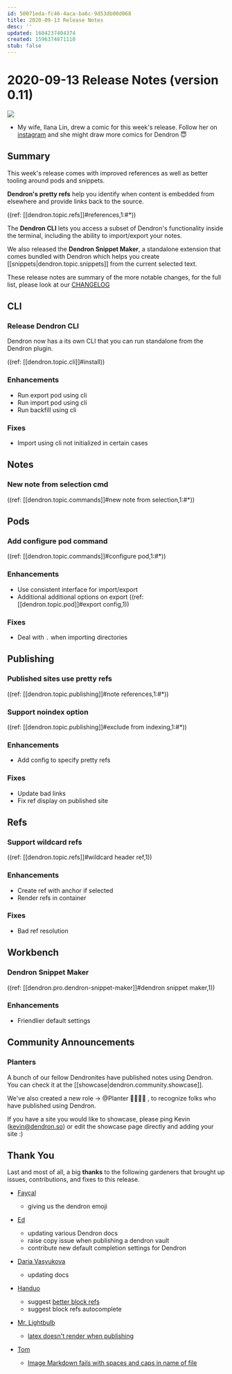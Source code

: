 ```yaml
---
id: 50071eda-fc46-4aca-ba6c-9d53db00d068
title: 2020-09-13 Release Notes
desc: ''
updated: 1604237404374
created: 1596374871110
stub: false
---
```

# 2020-09-13 Release Notes (version 0.11)

![](https://foundation-prod-assetspublic53c57cce-8cpvgjldwysl.s3-us-west-2.amazonaws.com/assets/images/comic.1.png)

- My wife, Ilana Lin, drew a comic for this week's release. Follow her on [instagram](https://www.instagram.com/accidentalflower/) and she might draw more comics for Dendron 😇

## Summary

This week's release comes with improved references as well as better tooling around pods and snippets. 

**Dendron's pretty refs** help you identify when content is embedded from elsewhere and provide links back to the source. 

((ref: [[dendron.topic.refs]]#references,1:#\*)) 

The **Dendron CLI** lets you access a subset of Dendron's functionality inside the terminal, including the ability to import/export your notes. 

We also released the **Dendron Snippet Maker**, a standalone extension that comes bundled with Dendron which helps you create [[snippets|dendron.topic.snippets]] from the current selected text.

These release notes are summary of the more notable changes, for the full list, please look at our [CHANGELOG](https://github.com/dendronhq/dendron/blob/master/CHANGELOG.md)

## CLI

### Release Dendron CLI

Dendron now has a its own CLI that you can run standalone from the Dendron plugin.

((ref: [[dendron.topic.cli]]#install))

### Enhancements

- Run export pod using cli
- Run import pod using cli
- Run backfill using cli

### Fixes

- Import using cli not initialized in certain cases 

## Notes

### New note from selection cmd

((ref: [[dendron.topic.commands]]#new note from selection,1:#\*))

## Pods

### Add configure pod command

((ref: [[dendron.topic.commands]]#configure pod,1:#\*))

### Enhancements

- Use consistent interface for import/export
- Additional additional options on export
  ((ref: [[dendron.topic.pod]]#export config,1))
   

### Fixes

- Deal with `.` when importing directories 

## Publishing

### Published sites use pretty refs

((ref: [[dendron.topic.publishing]]#note references,1:#\*))

### Support noindex option

((ref: [[dendron.topic.publishing]]#exclude from indexing,1:#\*))

### Enhancements

- Add config to specify pretty refs

### Fixes

- Update bad links 
- Fix ref display on published site 

## Refs

### Support wildcard refs

((ref: [[dendron.topic.refs]]#wildcard header ref,1))

### Enhancements

- Create ref with anchor if selected
- Render refs in container

### Fixes

- Bad ref resolution  

## Workbench

### Dendron Snippet Maker

((ref: [[dendron.pro.dendron-snippet-maker]]#dendron snippet maker,1))

### Enhancements

- Friendlier default settings

## Community Announcements

### Planters

A bunch of our fellow Dendronites have published notes using Dendron. You can check it at the [[showcase|dendron.community.showcase]].

We've also created a new role -> @Planter :man_farmer::woman_farmer: , to recognize folks who have published using Dendron.

If you have a site you would like to showcase, please ping Kevin ([kevin@dendron.so](mailto:kevin@dendron.so)) or edit the showcase page directly and adding your site :)

## Thank You

Last and most of all, a big **thanks** to the following gardeners that brought up issues, contributions, and fixes to this release.

- [Fayçal](https://github.com/d3vr)
  - giving us the dendron emoji

- [Ed](https://github.com/ens100)
  - updating various Dendron docs
  - raise copy issue when publishing a dendron vault
  - contribute new default completion settings for Dendron

- [Daria Vasyukova](https://github.com/gereleth)
  - updating docs

- [Handuo](https://github.com/zhanghanduo)
  - suggest [better block refs](https://github.com/dendronhq/dendron/issues/174)
  - suggest block refs autocomplete 

- [Mr. Lightbulb](https://github.com/JackQAQ-byte)
  - [latex doesn't render when publishing](https://github.com/dendronhq/dendron/issues/195)

- [Tom](https://github.com/peanutputter)
  - [Image Markdown fails with spaces and caps in name of file](https://github.com/dendronhq/dendron/issues/200)

